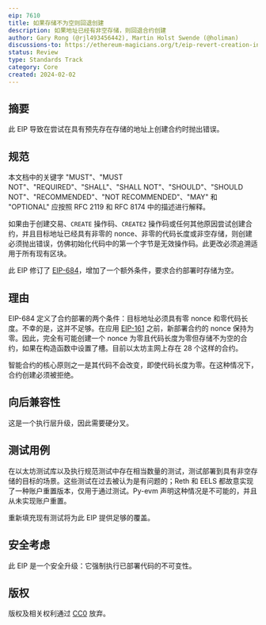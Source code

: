 ```yaml
---
eip: 7610
title: 如果存储不为空则回退创建
description: 如果地址已经有非空存储，则回退合约创建
author: Gary Rong (@rjl493456442), Martin Holst Swende (@holiman)
discussions-to: https://ethereum-magicians.org/t/eip-revert-creation-in-case-of-non-empty-storage/18452
status: Review
type: Standards Track
category: Core
created: 2024-02-02
---
```


## 摘要

此 EIP 导致在尝试在具有预先存在存储的地址上创建合约时抛出错误。

## 规范

本文档中的关键字 "MUST"、"MUST NOT"、"REQUIRED"、"SHALL"、"SHALL NOT"、"SHOULD"、"SHOULD NOT"、"RECOMMENDED"、"NOT RECOMMENDED"、"MAY" 和 "OPTIONAL" 应按照 RFC 2119 和 RFC 8174 中的描述进行解释。

如果由于创建交易、`CREATE` 操作码、`CREATE2` 操作码或任何其他原因尝试创建合约，并且目标地址已经具有非零的 nonce、非零的代码长度或非空存储，则创建必须抛出错误，仿佛初始化代码中的第一个字节是无效操作码。此更改必须追溯适用于所有现有区块。

此 EIP 修订了 [EIP-684](./eip-684.md)，增加了一个额外条件，要求合约部署时存储为空。

## 理由

EIP-684 定义了合约部署的两个条件：目标地址必须具有零 nonce 和零代码长度。不幸的是，这并不足够。在应用 [EIP-161](./eip-161.md) 之前，新部署合约的 nonce 保持为零。因此，完全有可能创建一个 nonce 为零且代码长度为零但存储不为空的合约，如果在构造函数中设置了槽。目前以太坊主网上存在 28 个这样的合约。

智能合约的核心原则之一是其代码不会改变，即使代码长度为零。在这种情况下，合约创建必须被拒绝。

## 向后兼容性

这是一个执行层升级，因此需要硬分叉。

## 测试用例

在以太坊测试库以及执行规范测试中存在相当数量的测试，测试部署到具有非空存储的目标的场景。这些测试在过去被认为是有问题的；Reth 和 EELS 都故意实现了一种账户重置版本，仅用于通过测试。Py-evm 声明这种情况是不可能的，并且从未实现账户重置。

重新填充现有测试将为此 EIP 提供足够的覆盖。

## 安全考虑

此 EIP 是一个安全升级：它强制执行已部署代码的不可变性。

## 版权

版权及相关权利通过 [CC0](../LICENSE.md) 放弃。